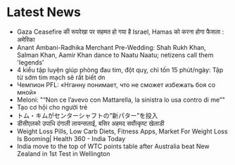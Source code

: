 # Latest News
-  Gaza Ceasefire की रूपरेखा पर सहमत हो गया है Israel, Hamas को करना होगा फैसला : अमेरिका
-  Anant Ambani-Radhika Merchant Pre-Wedding: Shah Rukh Khan, Salman Khan, Aamir Khan dance to Naatu Naatu; netizens call them 'legends'
-  4 kiểu tập luyện giúp phòng đau tim, đột quỵ, chỉ tốn 15 phút/ngày: Tập từ sớm tim mạch sẽ rất biết ơn
-  Чемпион PFL: «Нганну понимает, что не сможет избежать боя со мной»
-  Meloni: "“Non ce l’avevo con Mattarella, la sinistra lo usa contro di me”"
-  Tạo cơ hội cho người trẻ
-  トム・キムがセンターシャフトの“新パター”を投入
-  डीसीएलको उपाधि दंगाली लायन्सलाई, बसिर अहमद सर्वोत्कृष्ट खेलाडी
-  Weight Loss Pills, Low Carb Diets, Fitness Apps, Market For Weight Loss Is Booming| Health 360 - India Today
-  India move to the top of WTC points table after Australia beat New Zealand in 1st Test in Wellington
